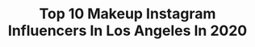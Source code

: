 ---
title: Top 10 Makeup Instagram Influencers In Los Angeles In 2020
description: >-
  Find top makeup Instagram influencers in Los Angeles in 2020. Most popular hashtags: #makeup #quarantinelife #beauty #fnp.
platform: Instagram
profiles:
  - username: "audreylglass"
    fullname: >-
      Audrey Glass | Los Angeles
    location: "United States"
    followers: 54654
    engagement: 209
    commentsToLikes: 0.028598
    id: ckap2vrtx0j1r0i78hgbau19u
    verified: true
    hashtags: "#targetstyle, #hempoil, #ragandbone, #brows"
  - username: "tatevik.terteryan"
    fullname: >-
      TATEVIK, RN, BSN
    location: "United States"
    followers: 29907
    engagement: 301
    commentsToLikes: 0.033924
    id: ck5ckxwshxu3x0i11t6wooocb
    verified: false
    hashtags: "#selfie, #christiandior, #sisters, #quarantinelife"
  - username: "dasjiaj"
    fullname: >-
      𝔇𝔞𝔰’𝔍𝔦𝔞 𝔍𝔞𝔷𝔞𝔪𝔶𝔫 🔮
    location: "United States"
    followers: 17972
    engagement: 568
    commentsToLikes: 0.039816
    id: ck6uhd7cy8g200j717hlywldi
    verified: false
    hashtags: "#beauty, #sandiegohairstylist, #makeup, #losangelesmakeupartist"
  - username: "annaoris_official"
    fullname: >-
      Аnna Oris
    location: "United States"
    followers: 192927
    engagement: 33
    commentsToLikes: 0.301253
    id: ck5zyjq30a0mk0i14z525b142
    verified: false
    hashtags: "#videos, #swindlers, #victories, #dance"
  - username: "sierraoliveira"
    fullname: >-
      Sierra Oliveira
    location: "United States"
    followers: 40139
    engagement: 914
    commentsToLikes: 0.043826
    id: ck5c9yiqjcd5c0i11tk81nwr0
    verified: false
    hashtags: "#bratzdolls, #ppg"
  - username: "eexla"
    fullname: >-
      Alexander
    location: "United States"
    followers: 40141
    engagement: 374
    commentsToLikes: 0.047251
    id: ck0ub1tfddjdb0i19x44nntay
    verified: false
    hashtags: ""
  - username: "makeupbytreenz"
    fullname: >-
      KATRINA 🥀
    location: "United States"
    followers: 47745
    engagement: 365
    commentsToLikes: 0.035975
    id: ck0tzkznqqpf80i19l2bmn6f6
    verified: false
    hashtags: "#colorwithlove, #creamblush, #pastel, #graphicliner"
  - username: "grace_pae"
    fullname: >-
      grace_pae
    location: "United States"
    followers: 14642
    engagement: 598
    commentsToLikes: 0.056541
    id: ck0txbnhdimnx0i19v5f5o8qz
    verified: false
    hashtags: "#normani, #piano, #showyourello, #skincare"
  - username: "livmadorma"
    fullname: >-
      olivia
    location: "United States"
    followers: 14537
    engagement: 696
    commentsToLikes: 0.090487
    id: ck5hjf11igifw0i114525vvve
    verified: false
    hashtags: ""
  - username: "facesbyrob"
    fullname: >-
      Rob Sargsyan
    location: "United States"
    followers: 311788
    engagement: 98
    commentsToLikes: 0.035590
    id: ck1396uyajtue0i19wpwy0j7m
    verified: false
    hashtags: "#nofilter, #guess"
---